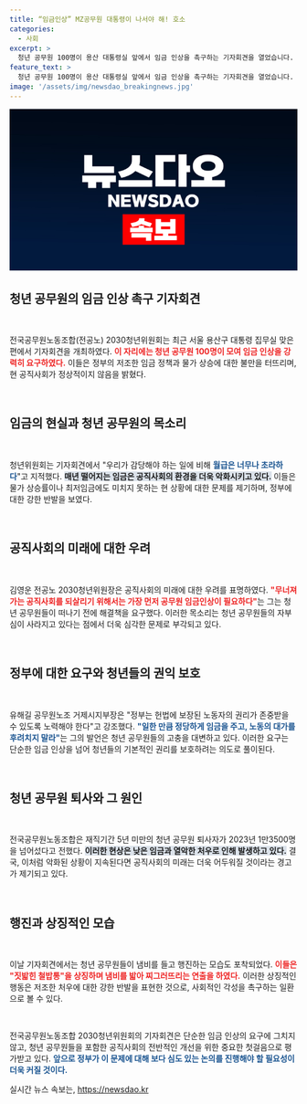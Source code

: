 ```yaml
---
title: “임금인상” MZ공무원 대통령이 나서야 해! 호소
categories:
  - 사회
excerpt: >
  청년 공무원 100명이 용산 대통령실 앞에서 임금 인상을 촉구하는 기자회견을 열었습니다. 우리가 감당해야 하는 일에 비해 월급은 초라하다며 공직사회의 열악한 처우를 비판했습니다. 이들의 외침은 청년 공무원들의 미래에 경종을 울리는 사건으로 주목받고 있습니다.
feature_text: >
  청년 공무원 100명이 용산 대통령실 앞에서 임금 인상을 촉구하는 기자회견을 열었습니다. 우리가 감당해야 하는 일에 비해 월급은 초라하다며 공직사회의 열악한 처우를 비판했습니다. 이들의 외침은 청년 공무원들의 미래에 경종을 울리는 사건으로 주목받고 있습니다.
image: '/assets/img/newsdao_breakingnews.jpg'
---
```


<p><img src="/assets/img/newsdao_breakingnews.jpg" alt="implanttips 속보" /></p>

<h2 data-ke-size="size26">청년 공무원의 임금 인상 촉구 기자회견</h2>

<p data-ke-size="size16">&nbsp;</p>

<p>전국공무원노동조합(전공노) 2030청년위원회는 최근 서울 용산구 대통령 집무실 맞은편에서 기자회견을 개최하였다. <b><span style="color: #ee2323;">이 자리에는 청년 공무원 100명이 모여 임금 인상을 강력히 요구하였다.</span></b> 이들은 정부의 저조한 임금 정책과 물가 상승에 대한 불만을 터뜨리며, 현 공직사회가 정상적이지 않음을 밝혔다.</p>

<p data-ke-size="size16">&nbsp;</p>

<h2 data-ke-size="size26">임금의 현실과 청년 공무원의 목소리</h2>

<p data-ke-size="size16">&nbsp;</p>

<p>청년위원회는 기자회견에서 "우리가 감당해야 하는 일에 비해 <b><span style="color: #1a5490;">월급은 너무나 초라하다</span></b>"고 지적했다. <b><span style="background-color: #21538527;">매년 떨어지는 임금은 공직사회의 환경을 더욱 악화시키고 있다.</span></b> 이들은 물가 상승률이나 최저임금에도 미치지 못하는 현 상황에 대한 문제를 제기하며, 정부에 대한 강한 반발을 보였다.</p>

<p data-ke-size="size16">&nbsp;</p>

<h2 data-ke-size="size26">공직사회의 미래에 대한 우려</h2>

<p data-ke-size="size16">&nbsp;</p>

<p>김영운 전공노 2030청년위원장은 공직사회의 미래에 대한 우려를 표명하였다. <b><span style="color: #ee2323;">"무너져가는 공직사회를 되살리기 위해서는 가장 먼저 공무원 임금인상이 필요하다"</span></b>는 그는 청년 공무원들이 떠나기 전에 해결책을 요구했다. 이러한 목소리는 청년 공무원들의 자부심이 사라지고 있다는 점에서 더욱 심각한 문제로 부각되고 있다.</p>

<p data-ke-size="size16">&nbsp;</p>

<h2 data-ke-size="size26">정부에 대한 요구와 청년들의 권익 보호</h2>

<p data-ke-size="size16">&nbsp;</p>

<p>유해길 공무원노조 거제시지부장은 "정부는 헌법에 보장된 노동자의 권리가 존중받을 수 있도록 노력해야 한다"고 강조했다. <b><span style="color: #1a5490;">"일한 만큼 정당하게 임금을 주고, 노동의 대가를 후려치지 말라"</span></b>는 그의 발언은 청년 공무원들의 고충을 대변하고 있다. 이러한 요구는 단순한 임금 인상을 넘어 청년들의 기본적인 권리를 보호하려는 의도로 풀이된다.</p>

<p data-ke-size="size16">&nbsp;</p>

<h2 data-ke-size="size26">청년 공무원 퇴사와 그 원인</h2>

<p data-ke-size="size16">&nbsp;</p>

<p>전국공무원노동조합은 재직기간 5년 미만의 청년 공무원 퇴사자가 2023년 1만3500명을 넘어섰다고 전했다. <b><span style="background-color: #21538527;">이러한 현상은 낮은 임금과 열악한 처우로 인해 발생하고 있다.</span></b> 결국, 이처럼 악화된 상황이 지속된다면 공직사회의 미래는 더욱 어두워질 것이라는 경고가 제기되고 있다.</p>

<p data-ke-size="size16">&nbsp;</p>

<h2 data-ke-size="size26">행진과 상징적인 모습</h2>

<p data-ke-size="size16">&nbsp;</p>

<p>이날 기자회견에서는 청년 공무원들이 냄비를 들고 행진하는 모습도 포착되었다. <b><span style="color: #ee2323;">이들은 "짓밟힌 철밥통"을 상징하며 냄비를 밟아 찌그러뜨리는 연출을 하였다.</span></b> 이러한 상징적인 행동은 저조한 처우에 대한 강한 반발을 표현한 것으로, 사회적인 각성을 촉구하는 일환으로 볼 수 있다.</p>

<p data-ke-size="size16">&nbsp;</p>

<p>전국공무원노동조합 2030청년위원회의 기자회견은 단순한 임금 인상의 요구에 그치지 않고, 청년 공무원들을 포함한 공직사회의 전반적인 개선을 위한 중요한 첫걸음으로 평가받고 있다. <b><span style="color: #1a5490;">앞으로 정부가 이 문제에 대해 보다 심도 있는 논의를 진행해야 할 필요성이 더욱 커질 것이다.</span></b></p>
실시간 뉴스 속보는, <a href="https://newsdao.kr" rel="dofollow">https://newsdao.kr</a>


